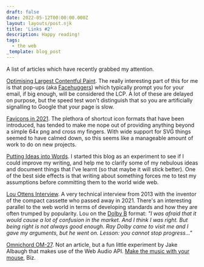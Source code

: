 ```yaml
---
draft: false
date: 2022-05-12T00:00:00.000Z
layout: layouts/post.njk
title: 'Links #2'
description: Happy reading!
tags:
  - the web
_template: blog_post
---
```



A list of articles which have recently grabbed my attention.

[Optimising Largest Contentful Paint](https://csswizardry.com/2022/03/optimising-largest-contentful-paint/). The really interesting part of this for me is that pop-ups (aka [Facehuggers](https://en.wikipedia.org/wiki/Alien_(creature_in_Alien_franchise)#Facehugger)) which typically prompt you for your email, if big enough, will be considered the LCP. A lot of these are delayed on purpose, but the speed test won't distinguish that so you are artificially signalling to Google that your page is slow.

[Favicons in 2021](https://evilmartians.com/chronicles/how-to-favicon-in-2021-six-files-that-fit-most-needs). The plethora of shortcut icon formats that have been introduced, has tended to make me nope out of providing anything beyond a simple 64x png and cross my fingers. With wide support for SVG  things seemed to have calmed down, so this seems like a manageable amount of work to do on new projects.

[Putting Ideas into Words](http://paulgraham.com/words.html). I started this blog as an experiment to see if I could improve my writing, and help me to clarify some of my nebulous ideas and document things that I've learnt (so that maybe it will stick better). One of the best side effects is that writing about something forces me to test my assumptions before committing them to the world wide web.

[Lou Ottens Interview](https://www.theregister.com/2013/09/02/compact_cassette_supremo_lou_ottens_talks_to_el_reg/). A very technical interview from 2013 with the inventor of the compact cassette who passed away in 2021. There's an interesting parallel to the web world in terms of developing standards and how they are often trumped by popularity. Lou on the [Dolby B](https://en.wikipedia.org/wiki/Dolby_noise-reduction_system) format: _"I was afraid that it would cause a lot of confusion in the market. And I think I was right. But being right is not always good enough. Ray Dolby came to visit me and I gave my arguments, but he went on. Lesson: you cannot stop progress..."_

[Omnichord OM-27](https://omnichord.jake.fun/ ). Not an article, but a fun little experiment by Jake Albaugh that makes use of the Web Audio API. [Make the music with your mouse](https://www.discogs.com/release/51656-Sirconical-Make-The-Music-With-Your-Mouse), Biz.
